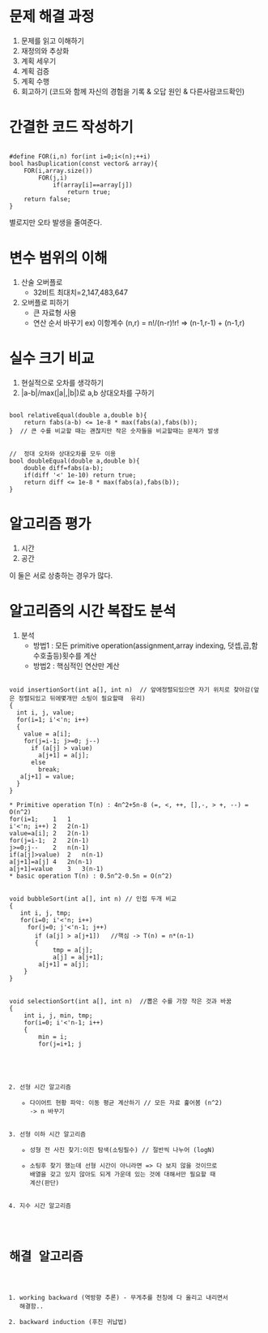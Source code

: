 # 문제 해결 과정
1. 문제를 읽고 이해하기
2. 재정의와 추상화
3. 계획 세우기
4. 계획 검증
5. 계획 수행
6. 회고하기 (코드와 함께 자신의 경험을 기록 & 오답 원인 & 다른사람코드확인)

# 간결한 코드 작성하기

<pre><code>
#define FOR(i,n) for(int i=0;i<(n);++i) 
bool hasDuplication(const vector<int>& array){ 
	FOR(i,array.size())
		FOR(j,i)
			if(array[i]==array[j])
				return true;
	return false;
}
</code></pre>
별로지만 오타 발생을 줄여준다.

# 변수 범위의 이해
1. 산술 오버플로
    * 32비트 최대치=2,147,483,647
2. 오버플로 피하기
    * 큰 자료형 사용
    * 연산 순서 바꾸기 ex) 이항계수 (n,r) = n!/(n-r)!r! => (n-1,r-1) + (n-1,r)
# 실수 크기 비교
1. 현실적으로 오차를 생각하기
2. |a-b|/max(|a|,|b|)로 a,b 상대오차를 구하기

<pre><code>
bool relativeEqual(double a,double b){
	return fabs(a-b) <= 1e-8 * max(fabs(a),fabs(b));
}  // 큰 수를 비교할 때는 괜찮지만 작은 숫자들을 비교할때는 문제가 발생
</code></pre>
<pre><code>
//  정대 오차와 상대오차를 모두 이용
bool doubleEqual(double a,double b){
	double diff=fabs(a-b);
	if(diff '<' 1e-10) return true;	
	return diff <= 1e-8 * max(fabs(a),fabs(b));
}
</code></pre>


# 알고리즘 평가
1. 시간
2. 공간

이 둘은 서로 상충하는 경우가 많다.

# 알고리즘의 시간 복잡도 분석
1. 분석
    * 방법1 : 모든 primitive operation(assignment,array indexing, 덧셉,곱,함수호출등)횟수를 계산
    * 방법2 : 핵심적인 연산만 계산
<pre><code>
void insertionSort(int a[], int n)	// 앞에정렬되있으면 자기 위치로 찾아감(앞은 정렬되있고 뒤에몇개만 소팅이 필요할때  유리)
{
  int i, j, value;
  for(i=1; i'<'n; i++)	
  {
    value = a[i];
    for(j=i-1; j>=0; j--)
      if (a[j] > value)
       	a[j+1] = a[j];
      else
       	break;
   a[j+1] = value;
  }
}
</code></pre>
    * Primitive operation T(n) : 4n^2+5n-8 (=, <, ++, [],-, > +, --) = O(n^2)
	for(i=1;	1	1
	i'<'n; i++)	2	2(n-1)
	value=a[i];	2	2(n-1)
	for(j=i-1;	2	2(n-1)
	j>=0;j--	2	n(n-1)
	if(a[j]>value)	2	n(n-1)
	a[j+1]=a[j]	4	2n(n-1)
	a[j+1]=value	3	3(n-1)
    * basic operation T(n) : 0.5n^2-0.5n = O(n^2)
<pre><code>
void bubbleSort(int a[], int n)	// 인접 두개 비교 
{
   int i, j, tmp;
   for(i=0; i'<'n; i++)
     for(j=0; j'<'n-1; j++)
       if (a[j] > a[j+1]) 	//핵심 -> T(n) = n*(n-1)
       {
       		tmp = a[j];
	        a[j] = a[j+1];
 		a[j+1] = a[j];
	}
}
</code></pre>
<pre><code>
void selectionSort(int a[], int n)	//뽑은 수를 가장 작은 것과 바꿈
{
	int i, j, min, tmp;
	for(i=0; i'<'n-1; i++)
	{
 		min = i;
	 	for(j=i+1; j<n; j++)
		    if (a[j] < a[min]) //핵심 T(n) = (n-1)*n / 2
			 min = j;
	 	if (i != min)
	 	{
		 	tmp = a[i];
		 	a[i] = a[min];
		 	a[min] = tmp;
	 	}
	}
}
</code></pre>
2. 선형 시간 알고리즘
    * 다이어트 현황 파악: 이동 평균 계산하기 // 모든 자료 훑어봄 (n^2) -> n 바꾸기
3. 선형 이하 시간 알고리즘
    * 성형 전 사진 찾기:이진 탐색(소팅필수) // 절반씩 나누어 (logN)
    * 소팅후 찾기 했는데 선형 시간이 아니라면 => 다 보지 않을 것이므로 배열을 갖고 있지 않아도 되게 가운데 있는 것에 대해서만 필요할 때 계산(판단)
4. 지수 시간 알고리즘 


# 해결 알고리즘
1. working backward (역방향 추론) - 무게추를 천칭에 다 올리고 내리면서 해결함..
2. backward induction (후진 귀납법)












































